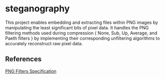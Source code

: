 # steganography
This project enables embedding and extracting files within PNG images by manipulating the least significant bits of pixel data. It handles the PNG filtering methods used during compression { None, Sub, Up, Average, and Paeth filters } by implementing their corresponding unfiltering algorithms to accurately reconstruct raw pixel data.

## References

[PNG Filters Specification](https://www.w3.org/TR/PNG-Filters.html)
